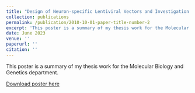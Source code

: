 ```yaml
---
title: "Design of Neuron-specific Lentiviral Vectors and Investigation of Gene Therapy Applications in Spinal Muscular Atrophy Disease"
collection: publications
permalink: /publication/2010-10-01-paper-title-number-2
excerpt: 'This poster is a summary of my thesis work for the Molecular Biology and Genetics department that I presented during my defense.'
date: June 2023
venue: ''
paperurl: ''
citation: ''
---
```

This poster is a summary of my thesis work for the Molecular Biology and Genetics department. 

[Download poster here]([http://dx.doi.org/10.13140/RG.2.2.17324.64649])


